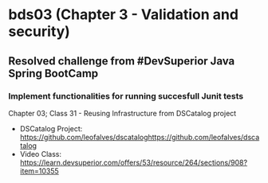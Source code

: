 # bds03 (Chapter 3 - Validation and security)

## Resolved challenge from #DevSuperior Java Spring BootCamp

### Implement functionalities for running succesfull Junit tests

Chapter 03; Class 31 - Reusing Infrastructure from DSCatalog project

- DSCatalog Project: https://github.com/leofalves/dscataloghttps://github.com/leofalves/dscatalog
- Video Class: https://learn.devsuperior.com/offers/53/resource/264/sections/908?item=10355
